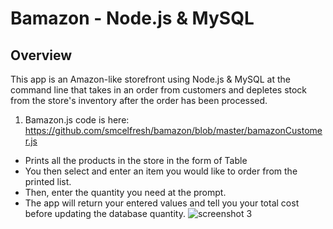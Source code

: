 # Bamazon - Node.js & MySQL

## Overview
This app is an Amazon-like storefront using Node.js & MySQL at the command line that takes in an order from customers and depletes stock from the store's inventory after the order has been processed. 
1. Bamazon.js code is here: https://github.com/smcelfresh/bamazon/blob/master/bamazonCustomer.js
  * Prints all the products in the store in the form of Table
  * You then select and enter an item you would like to order from the printed list.
  * Then, enter the quantity you need at the prompt.
  * The app will return your entered values and tell you your total cost before updating the database quantity.
![screenshot 3](https://user-images.githubusercontent.com/32393860/36685612-78b35ef0-1ae9-11e8-83c3-3fd4d28840d4.png)
